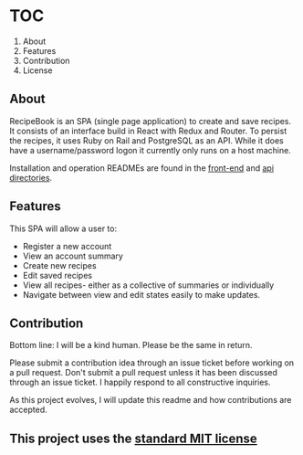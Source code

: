 # TOC

1. About
2. Features
3. Contribution
4. License

## About

RecipeBook is an SPA (single page application) to create and save recipes. It consists of an interface build in React with Redux and Router. To persist the recipes, it uses Ruby on Rail and PostgreSQL as an API. While it does have a username/password logon it currently only runs on a host machine.

Installation and operation READMEs are found in the [front-end](/recipe-book-api/README.md) and [api directories](/recipe-book-frontend/README.md).

## Features

This SPA will allow a user to:

- Register a new account
- View an account summary
- Create new recipes
- Edit saved recipes
- View all recipes- either as a collective of summaries or individually
- Navigate between view and edit states easily to make updates.

## Contribution

Bottom line: I will be a kind human. Please be the same in return.

Please submit a contribution idea through an issue ticket before working on a pull request. Don't submit a pull request unless it has been discussed through an
issue ticket. I happily respond to all constructive inquiries.

As this project evolves, I will update this readme and how contributions are accepted.

## This project uses the [standard MIT license](LICENSE)